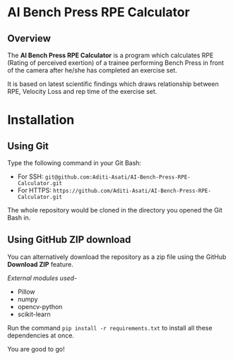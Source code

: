 # AI Bench Press RPE Calculator
## Overview
The **AI Bench Press RPE Calculator** is a program which calculates RPE (Rating of perceived exertion) of a trainee performing Bench Press in front of the camera after he/she has completed an exercise set.

It is based on latest scientific findings which draws relationship between RPE, Velocity Loss and rep time of the exercise set.

# Installation
## Using Git
Type the following command in your Git Bash:

- For SSH:
```git@github.com:Aditi-Asati/AI-Bench-Press-RPE-Calculator.git```
- For HTTPS: ```https://github.com/Aditi-Asati/AI-Bench-Press-RPE-Calculator.git```

The whole repository would be cloned in the directory you opened the Git Bash in.

## Using GitHub ZIP download
You can alternatively download the repository as a zip file using the GitHub **Download ZIP** feature. 

*External modules used-*
- Pillow
- numpy
- opencv-python
- scikit-learn


Run the command ```pip install -r requirements.txt``` to install all these dependencies at once.

You are good to go!